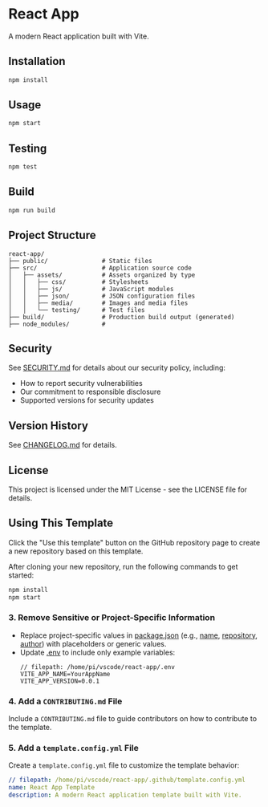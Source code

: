 # React App

A modern React application built with Vite.

## Installation

```bash
npm install
```

## Usage

```bash
npm start
```

## Testing

```bash
npm test
```

## Build

```bash
npm run build
```

## Project Structure

```
react-app/
├── public/               # Static files
├── src/                  # Application source code
│   ├── assets/           # Assets organized by type
│   │   ├── css/          # Stylesheets
│   │   ├── js/           # JavaScript modules
│   │   ├── json/         # JSON configuration files
│   │   ├── media/        # Images and media files
│   │   └── testing/      # Test files
├── build/                # Production build output (generated)
├── node_modules/         #
```

## Security

See [SECURITY.md](SECURITY.md) for details about our security policy, including:
- How to report security vulnerabilities
- Our commitment to responsible disclosure
- Supported versions for security updates

## Version History

See [CHANGELOG.md](CHANGELOG.md) for details.

## License

This project is licensed under the MIT License - see the LICENSE file for details.

## Using This Template

Click the "Use this template" button on the GitHub repository page to create a new repository based on this template.

After cloning your new repository, run the following commands to get started:

```bash
npm install
npm start
```

### 3. **Remove Sensitive or Project-Specific Information**
- Replace project-specific values in [package.json](http://_vscodecontentref_/1) (e.g., [name](http://_vscodecontentref_/2), [repository](http://_vscodecontentref_/3), [author](http://_vscodecontentref_/4)) with placeholders or generic values.
- Update [.env](http://_vscodecontentref_/5) to include only example variables:
  ```env
  // filepath: /home/pi/vscode/react-app/.env
  VITE_APP_NAME=YourAppName
  VITE_APP_VERSION=0.0.1
  ```

### 4. **Add a `CONTRIBUTING.md` File**
Include a `CONTRIBUTING.md` file to guide contributors on how to contribute to the template.

### 5. **Add a `template.config.yml` File**
Create a `template.config.yml` file to customize the template behavior:
```yml
// filepath: /home/pi/vscode/react-app/.github/template.config.yml
name: React App Template
description: A modern React application template built with Vite.
```